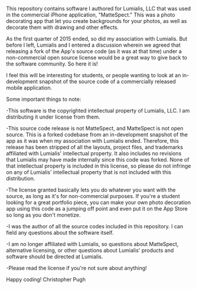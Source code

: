 This repository contains software I authored for Lumialis, LLC that was used in the commercial iPhone application, "MatteSpect."  This was a photo decorating app that let you create backgrounds for your photos, as well as decorate them with drawing and other effects.  

As the first quarter of 2015 ended, so did my association with Lumialis. But before I left, Lumialis and I entered a discussion wherein we agreed that releasing a fork of the App's source code (as it was at that time) under a non-commercial open source license would be a great way to give back to the software community.  So here it is!

I feel this will be interesting for students, or people wanting to look at an in-development snapshot of the source code of a commercially released mobile application.

Some important things to note:

-This software is the copyrighted intellectual property of Lumialis, LLC.  I am distributing it under license from them.  

-This source code release is not MatteSpect, and MatteSpect is not open source.  This is a forked codebase from an in-development snapshot of the app as it was when my association with Lumialis ended. Therefore, this release has been stripped of all the layouts, project files, and trademarks affiliated with Lumialis' intellectual property.  It also includes no revisions that Lumialis may have made internally since this code was forked.  None of that intellectual property is included in this license, so please do not infringe on any of Lumialis' intellectual property that is not included with this distribution.

-The license granted basically lets you do whatever you want with the source, as long as it's for non-commercial purposes.  If you're a student looking for a great portfolio piece, you can make your own photo decoration app using this code as a jumping off point and even put it on the App Store so long as you don't monetize.  

-I was the author of all the source codes included in this repository.  I can field any questions about the software itself.  

-I am no longer affiliated with Lumialis, so questions about MatteSpect, alternative licensing, or other questions about Lumialis' products and software should be directed at Lumialis.

-Please read the license if you're not sure about anything!  

Happy coding!
Christopher Pugh
